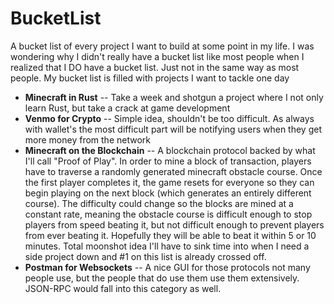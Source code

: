 # BucketList

A bucket list of every project I want to build at some point in my life. I was wondering why I didn't really have a bucket list like most people when I realized that I DO have a bucket list. Just not in the same way as most people. My bucket list is filled with projects I want to tackle one day


* **Minecraft in Rust** -- Take a week and shotgun a project where I not only learn Rust, but take a crack at game development
* **Venmo for Crypto** -- Simple idea, shouldn't be too difficult. As always with wallet's the most difficult part will be notifying users when they get more money from the network
* **Minecraft on the Blockchain** -- A blockchain protocol backed by what I'll call "Proof of Play". In order to mine a block of transaction, players have to traverse a randomly generated minecraft obstacle course. Once the first player completes it, the game resets for everyone so they can begin playing on the next block (which generates an entirely different course). The difficulty could change so the blocks are mined at a constant rate, meaning the obstacle course is difficult enough to stop players from speed beating it, but not difficult enough to prevent players from ever beating it. Hopefully they will be able to beat it within 5 or 10 minutes. Total moonshot idea I'll have to sink time into when I need a side project down and #1 on this list is already crossed off.
* **Postman for Websockets** -- A nice GUI for those protocols not many people use, but the people that do use them use them extensively. JSON-RPC would fall into this category as well.
